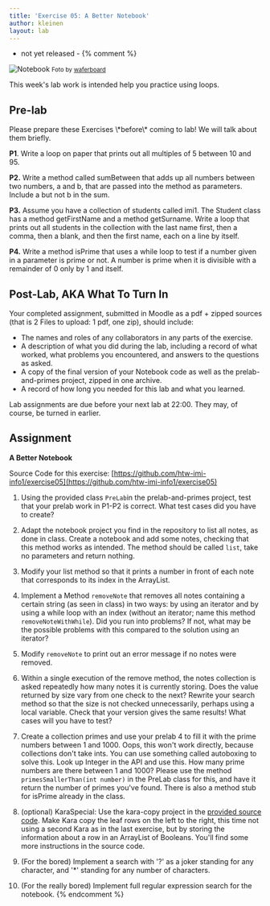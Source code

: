 ```yaml
---
title: 'Exercise 05: A Better Notebook'
author: kleinen
layout: lab
---
```

- not yet released -
{% comment %}

![Notebook](../../images/notebook-6783298985.jpg)
<small class = "float-right">Foto by [waferboard](http://www.flickr.com/photos/waferboard/6783298985)</small>

This week's lab work is intended help you practice using loops.

## Pre-lab

<span class = "attention">
Please prepare these Exercises \*before\* coming to lab! We will talk about them briefly.
</span>

**P1**. Write a loop on paper that prints out all multiples of 5 between 10 and 95.

**P2.** Write a method called sumBetween that adds up all numbers between two numbers, a and b, that are passed into the method as parameters. Include a but not b in the sum.

**P3.** Assume you have a collection of students called imi1. The Student class has a method getFirstName and a method getSurname. Write a loop that prints out all students in the collection with the last name first, then a comma, then a blank, and then the first name, each on a line by itself.

**P4.** Write a method isPrime that uses a while loop to test if a number given in a parameter is prime or not. A number is prime when it is divisible with a remainder of 0 only by 1 and itself.

## Post-Lab, AKA  What To Turn In

Your completed assignment, submitted in Moodle as a pdf + zipped sources (that is
2 Files to upload: 1 pdf, one zip),
should include:

- The names and roles of any collaborators in any parts of the exercise.
- A description of what you did during the lab, including a record of what worked, what problems you encountered, and answers to the questions as asked.
- A copy of the final version of your Notebook code as well as the prelab-and-primes project, zipped in one archive.
- A record of how long you needed for this lab and what you learned.

Lab assignments are due before your next lab at 22:00. They may, of course, be turned in earlier.

## Assignment

**A Better Notebook**

Source Code for this exercise:  [https://github.com/htw-imi-info1/exercise05](https://github.com/htw-imi-info1/exercise05)

1. Using the provided class `PreLab`in the prelab-and-primes project, test that your prelab work in P1-P2 is correct. What test cases did you have to create?
1. Adapt the notebook project you find in the repository to list all notes, as done in class. Create a notebook and add some notes, checking that this method works as intended. The method should be called `list`,
take no parameters and return nothing.
1. Modify your list method so that it prints a number in front of each note that corresponds to its index in the ArrayList.
1. Implement a Method `removeNote` that removes all notes containing a certain string (as seen in class) in two ways: by using an iterator and by using a while loop with an index (without an iterator; name this method `removeNoteWithWhile`). Did you run into problems? If not, what may be the possible problems with this compared to the solution using an iterator?
1. Modify `removeNote` to print out an error message if no notes were removed.
1. Within a single execution of the remove method, the notes collection is asked repeatedly how many notes it is currently storing. Does the value returned by size vary from one check to the next? Rewrite your search method so that the size is not checked unnecessarily, perhaps using a local variable. Check that your version gives the same results! What cases will you have to test?
1. Create a collection primes and use your prelab 4 to fill it with the prime numbers between 1 and 1000. Oops, this won't work directly, because collections don't take ints. You can use something called autoboxing to solve this. Look up Integer in the API and use this. How many prime numbers are there between 1 and 1000? Please use the method `primesSmallerThan(int number)` in the PreLab class for this,
and have it return the number of primes you've found. There is also a method stub for isPrime already in the class.

1. (optional) KaraSpecial: Use the kara-copy project in the [provided source code](https://github.com/htw-imi-info1/exercise05). Make Kara copy the leaf rows on the left to the right, this time not using a second Kara as in the last exercise, but by storing the information about a row in an ArrayList of Booleans. You'll find some more instructions in the source code.
1. (For the bored) Implement a search with '?' as a joker standing for any character, and '\*' standing for any number of characters.
1. (For the really bored) Implement full regular expression search for the notebook.
{% endcomment %}
